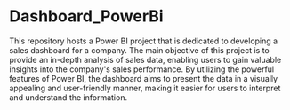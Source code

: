 # Dashboard_PowerBi

This repository hosts a Power BI project that is dedicated to developing a sales dashboard for a company. The main objective of this project is to provide an in-depth analysis of sales data, enabling users to gain valuable insights into the company's sales performance. By utilizing the powerful features of Power BI, the dashboard aims to present the data in a visually appealing and user-friendly manner, making it easier for users to interpret and understand the information.
